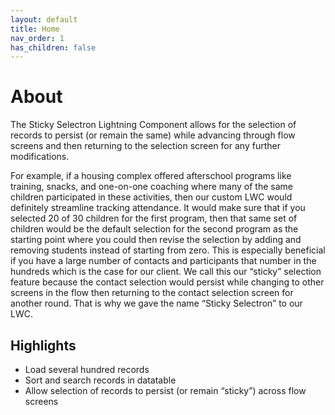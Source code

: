 ```yaml
---
layout: default
title: Home
nav_order: 1
has_children: false
---
```


# About

The Sticky Selectron Lightning Component allows for the selection of records to persist (or remain the same) while advancing through flow screens and then returning to the selection screen for any further modifications.

For example, if a housing complex offered afterschool programs like training, snacks, and one-on-one coaching where many of the same children participated in these activities, then our custom LWC would definitely streamline tracking attendance. It would make sure that if you selected 20 of 30 children for the first program, then that same set of children would be the default selection for the second program as the starting point where you could then revise the selection by adding and removing students instead of starting from zero. This is especially beneficial if you have a large number of contacts and participants that number in the hundreds which is the case for our client. We call this our “sticky” selection feature because the contact selection would persist while changing to other screens in the flow then returning to the contact selection screen for another round. That is why we gave the name “Sticky Selectron” to our LWC.

## Highlights

- Load several hundred records
- Sort and search records in datatable
- Allow selection of records to persist (or remain “sticky”) across flow screens

